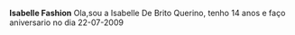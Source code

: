 **Isabelle Fashion** 
Ola,sou a Isabelle De Brito Querino, tenho 14 anos e faço aniversario no dia 22-07-2009
